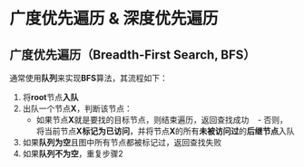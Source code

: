 # 广度优先遍历 & 深度优先遍历

## 广度优先遍历（Breadth-First Search, BFS）
通常使用**队列**来实现**BFS**算法，其流程如下：
1. 将**root**节点**入队**
2. 出队一个节点**X**，判断该节点：
    - 如果节点**X**就是要找的目标节点，则结束遍历，返回查找成功
    - 否则，将当前节点**X标记为已访问**，并将节点**X**的所有**未被访问过**的**后继节点**入队
3. 如果**队列为空**且图中所有节点都被标记过，返回查找失败
4. 如果**队列不为空**，重复步骤2
